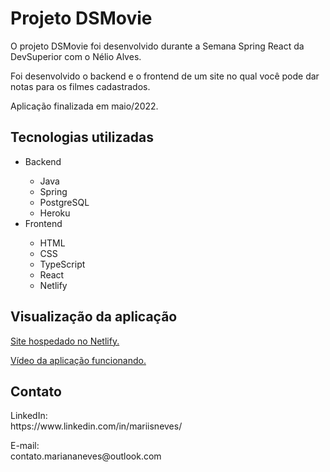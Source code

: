 # Projeto DSMovie
O projeto DSMovie foi desenvolvido durante a Semana Spring React da DevSuperior com o Nélio Alves.
<p />
Foi desenvolvido o backend e o frontend de um site no qual você pode dar notas para os filmes cadastrados.
<p />
Aplicação finalizada em maio/2022.

<h2>Tecnologias utilizadas</h2>
<ul>
  <li>Backend</li>
  <ul>
    <li>Java</li>
    <li>Spring</li>
    <li>PostgreSQL</li>
    <li>Heroku</li>
  </ul>
  <li>Frontend</li>
  <ul>
    <li>HTML</li>
    <li>CSS</li>
    <li>TypeScript</li>
    <li>React</li>
    <li>Netlify</li>
  </ul>
</ul>

<h2>Visualização da aplicação</h2>
<a href="https://mariisneves-dsmovie.netlify.app/" target="_blank">Site hospedado no Netlify.</a>
<p> <p />
<a href="https://www.linkedin.com/feed/update/urn:li:activity:6932728447865634816/" target="_blank">Vídeo da aplicação funcionando.</a>

<h2>Contato</h2>
LinkedIn: <br />
https://www.linkedin.com/in/mariisneves/ 
<p> <p />
E-mail: <br />
contato.mariananeves@outlook.com
